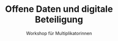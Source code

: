 ---
title: "Offene Daten und digitale Beteiligung"
subtitle: "Workshop für Multiplikatorinnen"
img: "/publikationen/teasers/open-data.jpg"
ws_teaser: "In diesem Workshop dreht sich alles um die Bedeutung von offenen Daten und wie diese für digitale Jugendprojekte genutzt werden können."
link: '/publikationen/downloads/Handreichung_Offene_Daten.pdf'

---